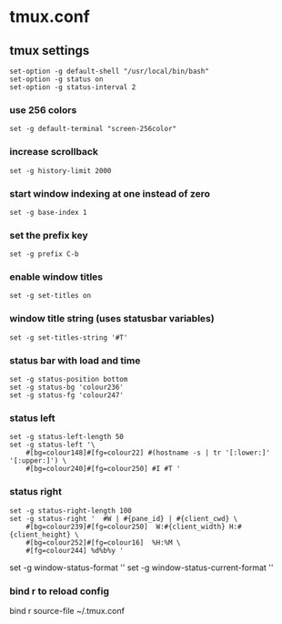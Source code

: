 # tmux.conf

## tmux settings

    set-option -g default-shell "/usr/local/bin/bash"
    set-option -g status on
    set-option -g status-interval 2

### use 256 colors

    set -g default-terminal "screen-256color"

### increase scrollback

    set -g history-limit 2000

### start window indexing at one instead of zero

    set -g base-index 1

### set the prefix key

    set -g prefix C-b

### enable window titles

    set -g set-titles on

### window title string (uses statusbar variables)

    set -g set-titles-string '#T'

### status bar with load and time

    set -g status-position bottom
    set -g status-bg 'colour236'
    set -g status-fg 'colour247'

### status left

    set -g status-left-length 50
    set -g status-left '\
        #[bg=colour148]#[fg=colour22] #(hostname -s | tr '[:lower:]' '[:upper:]') \
        #[bg=colour240]#[fg=colour250] #I #T '

### status right

    set -g status-right-length 100
    set -g status-right '  #W | #{pane_id} | #{client_cwd} \
        #[bg=colour239]#[fg=colour250]  W:#{client_width} H:#{client_height} \
        #[bg=colour252]#[fg=colour16]  %H:%M \
        #[fg=colour244] %d%b%y '

set -g window-status-format ''
set -g window-status-current-format ''

### bind r to reload config

bind r source-file ~/.tmux.conf
